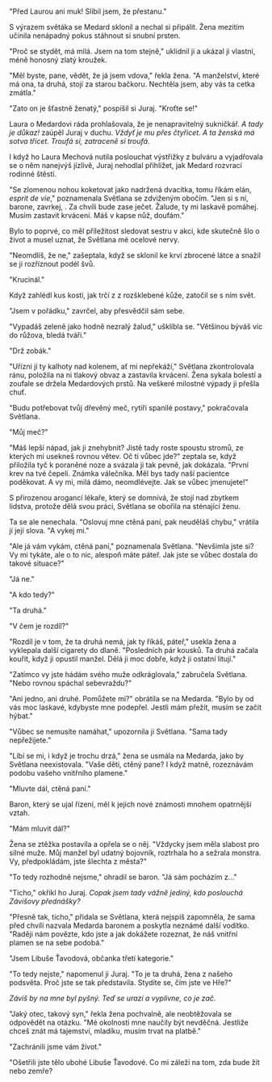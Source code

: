 #

"Před Laurou ani muk! Slíbil jsem, že přestanu."

S výrazem světáka se Medard sklonil a nechal si připálit. Žena mezitím učinila nenápadný pokus stáhnout si snubní prsten.

"Proč se stydět, má milá. Jsem na tom stejně," uklidnil ji a ukázal ji vlastní, méně honosný zlatý kroužek.

"Měl byste, pane, vědět, že já jsem vdova," řekla žena. "A manželství, které má ona, ta druhá, stojí za starou bačkoru. Nechtěla jsem, aby vás ta cetka zmátla."

"Zato on je šťastně ženatý," pospíšil si Juraj. "Kroťte se!"

Laura o Medardovi ráda prohlašovala, že je nenapravitelný sukničkář. *A tady je důkaz!* zaúpěl Juraj v duchu. *Vždyť je mu přes čtyřicet. A ta ženská má sotva třicet. Troufá si, zatraceně si troufá.*

I když ho Laura Mechová nutila poslouchat výstřižky z bulváru a vyjadřovala se o něm nanejvýš jízlivě, Juraj nehodlal přihlížet, jak Medard rozvrací rodinné štěstí.

"Se zlomenou nohou koketovat jako nadržená dvacítka, tomu říkám elán, *esprit de vie*," poznamenala Světlana se zdviženým obočím. "Jen si s ní, barone, zavrkej, . Za chvíli bude zase ječet. Žalude, ty mi laskavě pomáhej. Musím zastavit krvácení. Máš v kapse nůž, doufám."

Bylo to poprvé, co měl příležitost sledovat sestru v akci, kde skutečně šlo o život a musel uznat, že Světlana mé ocelové nervy.

"Neomdlíš, že ne," zašeptala, když se sklonil ke krví zbrocené látce a snažil se ji rozříznout podél švů.

"Krucinál."

Když zahlédl kus kosti, jak trčí z z rozšklebené kůže, zatočil se s ním svět. 

"Jsem v pořádku," zavrčel, aby přesvědčil sám sebe.

"Vypadáš zeleně jako hodně nezralý žalud," ušklíbla se. "Většinou býváš víc do růžova, bledá tváři."

"Drž zobák."

"Uřízni jí ty kalhoty nad kolenem, ať mi nepřekáží," Světlana zkontrolovala ránu, položila na ni tlakový obvaz a zastavila krvácení. Žena sykala bolestí a zoufale se držela Medardových prstů. Na veškeré milostné výpady ji přešla chuť.

"Budu potřebovat tvůj dřevěný meč, rytíři spanilé postavy," pokračovala Světlana.

"Můj meč?"

"Máš lepší nápad, jak ji znehybnit? Jistě tady roste spoustu stromů, ze kterých mi usekneš rovnou větev. Oč ti vůbec jde?" zeptala se, když přiložila tyč k poraněné noze a svázala ji tak pevně, jak dokázala. "První krev na tvé čepeli. Známka válečníka. Měl bys tady naší pacientce poděkovat. A vy mi, milá dámo,  neomdlévejte. Jak se vůbec jmenujete!"

S přirozenou arogancí lékaře, který se domnívá, že stojí nad zbytkem lidstva, protože dělá svou práci, Světlana se obořila na sténající ženu.

Ta se ale nenechala. "Oslovuj mne ctěná paní, pak neuděláš chybu," vrátila jí její slova. "A vykej mi."

"Ale já vám vykám, ctěná paní," poznamenala Světlana. "Nevšimla jste si? Vy mi tykáte, ale o to nic, alespoň máte páteř. Jak jste se vůbec dostala do takové situace?"

"Já ne."

"A kdo tedy?"

"Ta druhá."

"V čem je rozdíl?"

"Rozdíl je v tom, že ta druhá nemá, jak ty říkáš, páteř," usekla žena a vyklepala další cigarety do dlaně. "Posledních pár kousků. Ta druhá začala kouřit, když ji opustil manžel. Dělá ji moc dobře, když ji ostatní litují."

"Zatímco vy jste hádám svého muže odkráglovala," zabručela Světlana. "Nebo rovnou spáchal sebevraždu?"

"Ani jedno, ani druhé. Pomůžete mi?" obrátila se na Medarda. "Bylo by od vás moc laskavé, kdybyste mne podepřel. Jestli mám přežít, musím se začít hýbat."

"Vůbec se nemusíte namáhat," upozornila ji Světlana. "Sama tady nepřežijete."

"Líbí se mi, i když je trochu drzá," žena se usmála na Medarda, jako by Světlana neexistovala. "Vaše děti, ctěný pane? I když matně, rozeznávám podobu vašeho vnitřního plamene."

"Mluvte dál, ctěná paní."

Baron, který se ujal řízení, měl k jejich nové známosti mnohem opatrnější vztah. 

"Mám mluvit dál?" 

Žena se ztěžka postavila a opřela se o něj. "Vždycky jsem měla slabost pro silné muže. Můj manžel byl udatný bojovník, roztrhala ho a sežrala monstra. Vy, předpokládám, jste šlechta z města?"

"To tedy rozhodně nejsme," ohradil se baron. "Já sám pocházím z..."

"Ticho," okřikl ho Juraj. *Copak jsem tady vážně jediný, kdo poslouchá Závišovy přednášky?* 

"Přesně tak, ticho," přidala se Světlana, která nejspíš zapomněla, že sama před chvílí nazvala Medarda baronem a poskytla neznámé další vodítko. "Raději nám povězte, kdo jste a jak dokážete rozeznat, že náš vnitřní plamen se na sebe podobá."

"Jsem Libuše Ťavodová, občanka třetí kategorie."

"To tedy nejste," napomenul ji Juraj. "To je ta druhá, žena z našeho podsvěta. Proč jste se tak představila. Stydíte se, čím jste ve Hře?"

*Záviš by na mne byl pyšný. Teď se urazí a vyplivne, co je zač.*

"Jaký otec, takový syn," řekla žena pochvalně, ale neobtěžovala se odpovědět na otázku. "Mé okolnosti mne naučily být nevděčná. Jestliže chceš znát má tajemství, mladíku, musím trvat na platbě."

"Zachránili jsme vám život."

"Ošetřili jste tělo ubohé Libuše Ťavodové. Co mi záleží na tom, zda bude žít nebo zemře?  